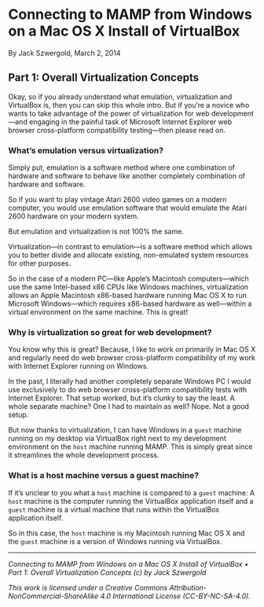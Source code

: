 # Connecting to MAMP from Windows on a Mac OS X Install of VirtualBox

By Jack Szwergold, March 2, 2014

## Part 1: Overall Virtualization Concepts

Okay, so if you already understand what emulation, virtualization and VirtualBox is, then you can skip this whole intro. But if you’re a novice who wants to take advantage of the power of virtualization for web development—and engaging in the painful task of Microsoft Internet Explorer web browser cross-platform compatibility testing—then please read on.

### What’s emulation versus virtualization?

Simply put, emulation is a software method where one combination of hardware and software to behave like another completely combination of hardware and software.

So if you want to play vintage Atari 2600 video games on a modern computer, you would use emulation software that would emulate the Atari 2600 hardware on your modern system.

But emulation and virtualization is not 100% the same.

Virtualization—in contrast to emulation—is a software method which allows you to better divide and allocate existing, non-emulated system resources for other purposes.

So in the case of a modern PC—like Apple’s Macintosh computers—which use the same Intel-based x86 CPUs like Windows machines, virtualization allows an Apple Macintosh x86-based hardware running Mac OS X to run Microsoft Windows—which requires x86-based hardware as well—within a virtual environment on the same machine. This is great!

### Why is virtualization so great for web development?


You know why this is great? Because, I like to work on primarily in Mac OS X and regularly need do web browser cross-platform compatibility of my work with Internet Explorer running on Windows.

In the past, I literally had another completely separate Windows PC I would use exclusively to do web browser cross-platform compatibility tests with Internet Explorer. That setup worked, but it’s clunky to say the least. A whole separate machine? One I had to maintain as well? Nope. Not a good setup.

But now thanks to virtualization, I can have Windows in a `guest` machine running on my desktop via VirtualBox right next to my development environment on the `host` machine running MAMP. This is simply great since it streamlines the whole development process.

### What is a host machine versus a guest machine?


If it’s unclear to you what a `host` machine is compared to a `guest` machine: A `host` machine is the computer running the VirtualBox application itself and a `guest` machine is a virtual machine that runs within the VirtualBox application itself.

So in this case, the `host` machine is my Macintosh running Mac OS X and the `guest` machine is a version of Windows running via VirtualBox.

***

*Connecting to MAMP from Windows on a Mac OS X Install of VirtualBox • Part 1: Overall Virtualization Concepts (c) by Jack Szwergold*

*This work is licensed under a Creative Commons Attribution-NonCommercial-ShareAlike 4.0 International License (CC-BY-NC-SA-4.0).*
